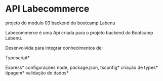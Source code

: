 # API Labecommerce

projeto do modulo 03 backend do bootcamp Labenu

Labecommerce é uma Api criada para o projeto backend do Bootcamp Labenu.

Desenvolvida para integrar conhecimentos de:

Typescript*

Express*
configurações node, package.json, tsconfig*
criação de types*
tipagem*
validação de dados*


